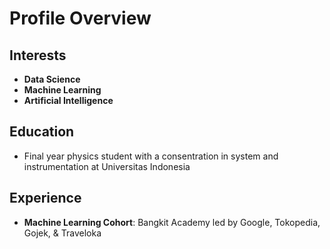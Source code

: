 # Profile Overview

## Interests
- **Data Science**
- **Machine Learning**
- **Artificial Intelligence**

## Education
- Final year physics student with a consentration in system and instrumentation at Universitas Indonesia

## Experience
- **Machine Learning Cohort**: Bangkit Academy led by Google, Tokopedia, Gojek, & Traveloka
<!---
DaFredGene/DaFredGene is a ✨ special ✨ repository because its `README.md` (this file) appears on your GitHub profile.
You can click the Preview link to take a look at your changes.
--->
